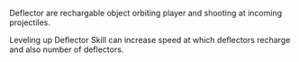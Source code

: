 Deflector are rechargable object orbiting player and shooting at incoming projectiles.

Leveling up Deflector Skill can increase speed at which deflectors recharge and also number of deflectors.